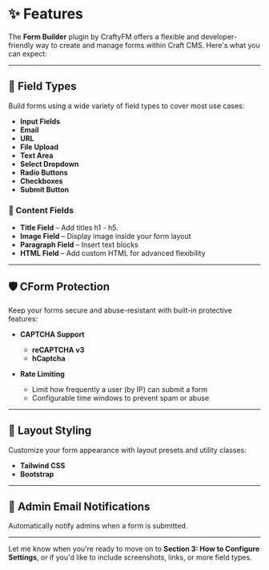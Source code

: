 # ✨ Features

The **Form Builder** plugin by CraftyFM offers a flexible and developer-friendly way to create and manage forms within Craft CMS. Here's what you can expect:

---

## 🧩 Field Types

Build forms using a wide variety of field types to cover most use cases:

* **Input Fields**
* **Email**
* **URL**
* **File Upload**
* **Text Area**
* **Select Dropdown**
* **Radio Buttons**
* **Checkboxes**
* **Submit Button**

### 📄 Content Fields

* **Title Field** – Add titles h1 - h5.
* **Image Field** – Display image inside your form layout
* **Paragraph Field** – Insert text blocks 
* **HTML Field** – Add custom HTML for advanced flexibility

---

## 🛡️ CForm Protection

Keep your forms secure and abuse-resistant with built-in protective features:
    
* **CAPTCHA Support**
    * **reCAPTCHA v3**
    * **hCaptcha**

* **Rate Limiting**
    * Limit how frequently a user (by IP) can submit a form
    * Configurable time windows to prevent spam or abuse


---

## 🎨 Layout Styling

Customize your form appearance with layout presets and utility classes:

* **Tailwind CSS**
* **Bootstrap** 

---

## 📧 Admin Email Notifications

Automatically notify admins when a form is submitted.


---

Let me know when you're ready to move on to **Section 3: How to Configure Settings**, or if you'd like to include screenshots, links, or more field types.
